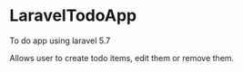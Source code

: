 # LaravelTodoApp
To do app using laravel 5.7

Allows user to create todo items, edit them or remove them.